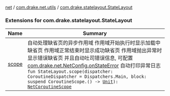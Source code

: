 [net](../../index.md) / [com.drake.net.utils](../index.md) / [com.drake.statelayout.StateLayout](./index.md)

### Extensions for com.drake.statelayout.StateLayout

| Name | Summary |
|---|---|
| [scope](scope.md) | 自动处理缺省页的异步作用域 作用域开始执行时显示加载中缺省页 作用域正常结束时显示成功缺省页 作用域抛出异常时显示错误缺省页 并且自动吐司错误信息, 可配置 [com.drake.net.NetConfig.onStateError](../../com.drake.net/-net-config/on-state-error.md) 自动打印异常日志`fun StateLayout.scope(dispatcher: CoroutineDispatcher = Dispatchers.Main, block: suspend CoroutineScope.() -> `[`Unit`](https://kotlinlang.org/api/latest/jvm/stdlib/kotlin/-unit/index.html)`): `[`NetCoroutineScope`](../../com.drake.net.scope/-net-coroutine-scope/index.md) |
